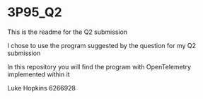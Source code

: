 # 3P95_Q2

This is the readme for the Q2 submission 

I chose to use the program suggested by the question for my Q2 submission

In this repository you will find the program with OpenTelemetry implemented within it

Luke Hopkins
6266928
